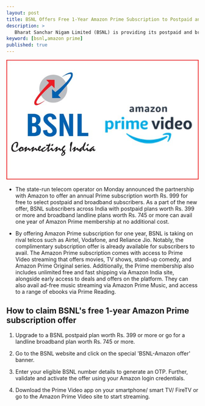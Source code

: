 ```yaml
---
layout: post
title: BSNL Offers Free 1-Year Amazon Prime Subscription to Postpaid and Broadband Users & How to Claim It
description: >
   Bharat Sanchar Nigam Limited (BSNL) is providing its postpaid and broadband subscribers a free 1-year subscription of Amazon Prime service.
keyword: [bsnl,amazon prime]
published: true
---
```

 ![bsnl](/assets/img/blog/bsnlamzn.jpg)
* The state-run telecom operator on Monday announced the partnership with Amazon to offer an annual Prime subscription worth Rs. 999 for free to select postpaid and broadband subscribers. As a part of the new offer, BSNL subscribers across India with postpaid plans worth Rs. 399 or more and broadband landline plans worth Rs. 745 or more can avail one year of Amazon Prime membership at no additional cost.

* By offering Amazon Prime subscription for one year, BSNL is taking on rival telcos such as Airtel, Vodafone, and Reliance Jio. Notably, the complimentary subscription offer is already available for subscribers to avail. The Amazon Prime subscription comes with access to Prime Video streaming that offers movies, TV shows, stand-up comedy, and Amazon Prime Original series. Additionally, the Prime membership also includes unlimited free and fast shipping via Amazon India site, alongside early access to deals and offers on the platform. They can also avail ad-free music streaming via Amazon Prime Music, and access to a range of ebooks via Prime Reading.
## How to claim BSNL's free 1-year Amazon Prime subscription offer
1. Upgrade to a BSNL postpaid plan worth Rs. 399 or more or go for a landline broadband plan worth Rs. 745 or more.

2. Go to the BSNL website and click on the special 'BSNL-Amazon offer' banner.

3. Enter your eligible BSNL number details to generate an OTP. Further, validate and activate the offer using your Amazon login credentials.

4. Download the Prime Video app on your smartphone/ smart TV/ FireTV or go to the Amazon Prime Video site to start streaming.

